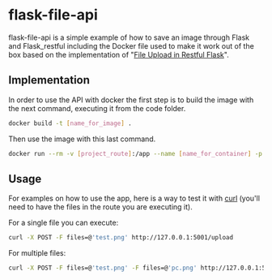 # flask-file-api

flask-file-api is a simple example of how to save an image through Flask and Flask_restful including the Docker file used to make it work out of the box based on the implementation of "[File Upload in Restful Flask](https://github.com/flask-restful/flask-restful/issues/485)".

## Implementation

In order to use the API with docker the first step is to build the image with the next command, executing it from the code folder.

```bash
docker build -t [name_for_image] .
```

Then use the image with this last command.

```bash
docker run --rm -v [project_route]:/app --name [name_for_container] -p 5001:5001 [name_for_image]
```

## Usage

For examples on how to use the app, here is a way to test it with [curl](https://curl.se/docs/manpage.html) (you'll need to have the files in the route you are executing it).

For a single file you can execute:

```bash
curl -X POST -F files=@'test.png' http://127.0.0.1:5001/upload
```

For multiple files:

```bash
curl -X POST -F files=@'test.png' -F files=@'pc.png' http://127.0.0.1:5001/multi_upload
```
